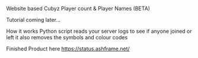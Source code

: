 Website based Cubyz Player count & Player Names (BETA)


Tutorial coming later...

How it works 
Python script reads your server logs to see if anyone joined or left
it also removes the symbols and colour codes

Finished Product here https://status.ashframe.net/
